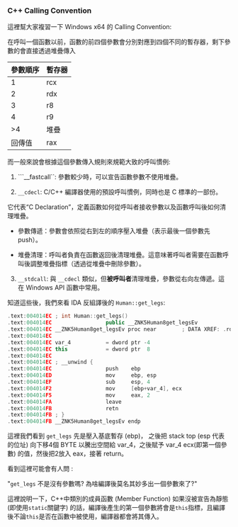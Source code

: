 ### C++ Calling Convention

這裡幫大家複習一下 Windows x64 的 Calling Convention:

在呼叫一個函數以前，函數的前四個參數會分別對應到四個不同的暫存器，剩下參數的會直接透過堆疊傳入

|參數順序  | 暫存器    |
|----------|-----------|
|1         | rcx       |
|2         | rdx       |
|3         | r8        |
|4         | r9        |
|>4        | 堆疊      |
|回傳值    | rax       |

而一般來說會根據這個參數傳入規則來規範大致的呼叫慣例:
1. ```__fastcall``: 參數較少時，可以宣告函數參數不使用堆疊。

2. ```__cdecl```: C/C++ 編譯器使用的預設呼叫慣例，同時也是 C 標準的一部份。

它代表“C Declaration”，定義函數如何從呼叫者接收參數以及函數呼叫後如何清理堆疊。

- 參數傳遞：參數會依照從右到左的順序壓入堆疊（表示最後一個參數先 push）。

- 堆疊清理：呼叫者負責在函數返回後清理堆疊。這意味著呼叫者需要在函數呼叫後調整堆疊指標（透過從堆疊中刪除參數）。

3. ```__stdcall```: 與 ```__cdecl``` 類似，但**被呼叫者**清理堆疊，參數從右向左傳遞。這在 Windows API 函數中常用。

知道這些後，我們來看 IDA 反組譯後的 ```Human::get_legs```:
```c++
.text:004014EC ; int Human::get_legs()
.text:004014EC                 public __ZNK5Human8get_legsEv
.text:004014EC __ZNK5Human8get_legsEv proc near        ; DATA XREF: .rdata:off_4061EC↓o
.text:004014EC
.text:004014EC var_4           = dword ptr -4
.text:004014EC this            = dword ptr  8
.text:004014EC
.text:004014EC ; __unwind {
.text:004014EC                 push    ebp
.text:004014ED                 mov     ebp, esp
.text:004014EF                 sub     esp, 4
.text:004014F2                 mov     [ebp+var_4], ecx
.text:004014F5                 mov     eax, 2
.text:004014FA                 leave
.text:004014FB                 retn
.text:004014FB ; } 
.text:004014FB __ZNK5Human8get_legsEv endp
```

這裡我們看到 ```get_legs``` 先是壓入基底暫存 (ebp)， 之後把 stack top (esp 代表的位址) 向下移4個 BYTE
以騰出空間給 var_4，之後賦予 var_4 ecx(即第一個參數) 的值，然後把2放入 eax，接著 return。

看到這裡可能會有人問 :

"```get_legs``` 不是沒有參數嗎? 為啥編譯後莫名其妙多出一個參數來了?"

這裡說明一下，C++中類別的成員函數 (Member Function) 如果沒被宣告為靜態 (即使用```static```關鍵字) 的話，編譯後產生的第一個參數將會是```this```指標，且編譯後不論```this```是否在函數中被使用，編譯器都會將其傳入。
